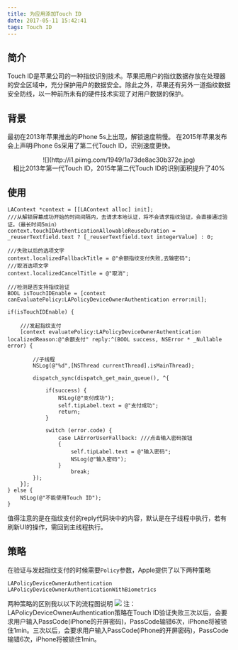 ```yaml
---
title: 为应用添加Touch ID
date: 2017-05-11 15:42:41
tags: Touch ID
---
```


## 简介

Touch ID是苹果公司的一种指纹识别技术。苹果把用户的指纹数据存放在处理器的安全区域中，充分保护用户的数据安全。除此之外，苹果还有另外一道指纹数据安全防线，以一种前所未有的硬件技术实现了对用户数据的保护。

## 背景

最初在2013年苹果推出的iPhone 5s上出现，解锁速度稍慢。
在2015年苹果发布会上声明iPhone 6s采用了第二代Touch ID，识别速度更快。
<center>![](http://i1.piimg.com/1949/1a73de8ac30b372e.jpg)</center>
<center>相比2013年第一代Touch ID，2015年第二代Touch ID的识别面积提升了40%</center>

## 使用

    LAContext *context = [[LAContext alloc] init];
    ///从解锁屏幕成功开始的时间间隔内，去请求本地认证，将不会请求指纹验证，会直接通过验证。（最长时间5min）
    context.touchIDAuthenticationAllowableReuseDuration = _reuserTextfield.text ? [_reuserTextfield.text integerValue] : 0;

    ///失败以后的选项文字
    context.localizedFallbackTitle = @"余额指纹支付失败,去输密码";
    ///取消选项文字
    context.localizedCancelTitle = @"取消";

    ///检测是否支持指纹验证
    BOOL isTouchIDEnable = [context canEvaluatePolicy:LAPolicyDeviceOwnerAuthentication error:nil];

    if(isTouchIDEnable) {

        ///发起指纹支付
        [context evaluatePolicy:LAPolicyDeviceOwnerAuthentication localizedReason:@"余额支付" reply:^(BOOL success, NSError * _Nullable error) {

            //子线程
            NSLog(@"%d",[NSThread currentThread].isMainThread);

            dispatch_sync(dispatch_get_main_queue(), ^{

                if(success) {
                    NSLog(@"支付成功");
                    self.tipLabel.text = @"支付成功";
                    return;
                }

                switch (error.code) {
                    case LAErrorUserFallback: ///点击输入密码按钮
                    {
                        self.tipLabel.text = @"输入密码";
                        NSLog(@"输入密码");
                    }
                        break;
            });
        }];
    } else {
        NSLog(@"不能使用Touch ID");
    }

值得注意的是在指纹支付的reply代码块中的内容，默认是在子线程中执行，若有刷新UI的操作，需回到主线程执行。

## 策略

在验证与发起指纹支付的时候需要`Policy`参数，Apple提供了以下两种策略

    LAPolicyDeviceOwnerAuthentication
    LAPolicyDeviceOwnerAuthenticationWithBiometrics

两种策略的区别我以以下的流程图说明
![](http://i4.buimg.com/1949/b69eb46f844e5a54.png)
注：LAPolicyDeviceOwnerAuthentication策略在Touch ID验证失败三次以后，会要求用户输入PassCode(iPhone的开屏密码)，PassCode输错6次，iPhone将被锁住1min。三次以后，会要求用户输入PassCode(iPhone的开屏密码)，PassCode输错6次，iPhone将被锁住1min。

